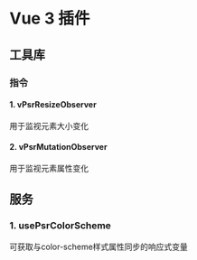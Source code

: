 # Vue 3 插件

## 工具库

### 指令

#### 1. vPsrResizeObserver

用于监视元素大小变化

#### 2. vPsrMutationObserver

用于监视元素属性变化

## 服务

### 1. usePsrColorScheme

可获取与color-scheme样式属性同步的响应式变量